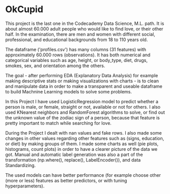 # OkCupid

This project is the last one in the Codecademy Data Science, M.L. path. It is about almost 60.000 adult people who would like to find love, or their other half. In the examination, there are men and women with different social, professional, and educational backgrounds from 18 to 110 years old.

The dataframe ('profiles.csv') has many columns (31 features) with approximately 60.000 rows (observations). It has both numerical and categorical variables such as age, height, or body_type, diet, drugs, smokes, sex, and orientation among the others.

The goal - after performing EDA (Explanatory Data Analysis) for example making descriptive stats or making visualizations with charts  - is to clean and manipulate data in order to make a transparent and useable dataframe to build Machnine Learning models to solve some problems.

In this Project I have used LogisticRegression model to predict whether a person is male, or female, straight or not, available or not for others. I also used KNearest neighbors and RandomForest algorithms to solve, or find out the unknown value of the zodiac sign of a person, because that feature is pretty important to match while searching for love. 

During the Project I dealt with nan values and fake rows. I also made some changes in other values regarding other features such as (signs, education, or diet) by making groups of them. I made some charts as well (pie plots, histograms, count plots) in order to have a clearer picture of the data we got. Manual and automatic label generation was also a part of the transformation (np.where(), replace(), LabelEncoder()), and data Standardizing. 

The used models can have better performance (for example choose other (more or less) features as better predictors, or with tuning hyperparameters).

